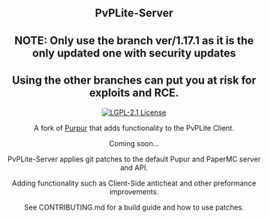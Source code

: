 <div align="center">

## PvPLite-Server
   
## NOTE: Only use the branch ver/1.17.1 as it is the only updated one with security updates
## Using the other branches can put you at risk for exploits and RCE.

[![LGPL-2.1 License](https://img.shields.io/github/license/PvPLite/PvPLiteServer?&logo=github)](License)

   A fork of [Purpur](https://github.com/pl3xgaming/Purpur) that adds functionality to the PvPLite Client.

Coming soon...

PvPLite-Server applies git patches to the default Pupur and PaperMC server and API.

Adding functionality such as Client-Side anticheat and other preformance improvements.

See CONTRIBUTING.md for a build guide and how to use patches.


